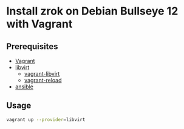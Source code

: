 
# Install zrok on Debian Bullseye 12 with Vagrant

## Prerequisites

* [Vagrant](https://www.vagrantup.com/downloads.html)
* [libvirt](https://libvirt.org/)
  * [vagrant-libvirt](https://vagrant-libvirt.github.io/vagrant-libvirt/)
  * [vagrant-reload](https://github.com/aidanns/vagrant-reload)
* [ansible](https://docs.ansible.com/ansible/latest/installation_guide/intro_installation.html)

## Usage

```bash
vagrant up --provider=libvirt
```
